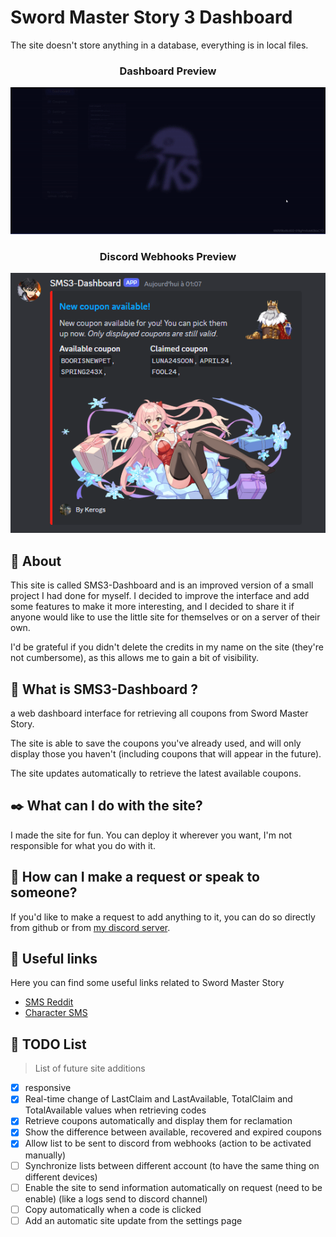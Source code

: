 # Sword Master Story 3 Dashboard
The site doesn't store anything in a database, everything is in local files.
<center><h3>Dashboard Preview</h3></center>
<p align="center"> 
<img src="./src/preview/1-1-5-beta.gif" alt="gif 1.1.5-beta">
</p>
<center><h3>Discord Webhooks Preview</h3></center>
<p align="center">
<img src="./src/preview/webhooks.png" alt="preview discord webhooks"> 
</p>

## 📖 About 
This site is called SMS3-Dashboard and is an improved version of a small project I had done for myself. I decided to improve the interface and add some features to make it more interesting, and I decided to share it if anyone would like to use the little site for themselves or on a server of their own.

I'd be grateful if you didn't delete the credits in my name on the site (they're not cumbersome), as this allows me to gain a bit of visibility.

## 🧐 What is SMS3-Dashboard ?
a web dashboard interface for retrieving all coupons from Sword Master Story.

The site is able to save the coupons you've already used, and will only display those you haven't (including coupons that will appear in the future).

The site updates automatically to retrieve the latest available coupons.

## ✒️ What can I do with the site?
I made the site for fun. You can deploy it wherever you want, I'm not responsible for what you do with it.

## 💬 How can I make a request or speak to someone?
If you'd like to make a request to add anything to it, you can do so directly from github or from [my discord server](https://discord.gg/2HGYSAjsWy).

## 🧷 Useful links 
Here you can find some useful links related to Sword Master Story

- [SMS Reddit](https://www.reddit.com/r/SwordMaster_Story/)
- [Character SMS](https://meowdb.com/all-character-art-sword-master-story/)

## 📒 TODO List
> List of future site additions

- [x] responsive
- [x] Real-time change of LastClaim and LastAvailable, TotalClaim and TotalAvailable values when retrieving codes
- [x] Retrieve coupons automatically and display them for reclamation
- [x] Show the difference between available, recovered and expired coupons
- [x] Allow list to be sent to discord from webhooks (action to be activated manually)
- [ ] Synchronize lists between different account (to have the same thing on different devices)
- [ ] Enable the site to send information automatically on request (need to be enable) (like a logs send to discord channel)
- [ ] Copy automatically when a code is clicked
- [ ] Add an automatic site update from the settings page
